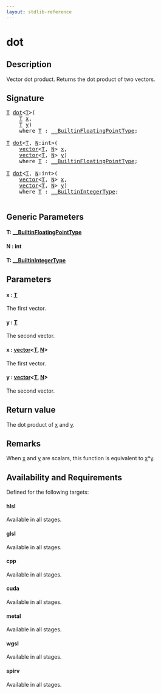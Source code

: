 ```yaml
---
layout: stdlib-reference
---
```


# dot

## Description

Vector dot product. Returns the dot product of two vectors.



## Signature 

<pre>
<a href="dot#typeparam-T" class="code_type">T</a> <a href="dot">dot</a>&lt;<a href="dot#typeparam-T" class="code_type">T</a>&gt;(
    <a href="dot#typeparam-T" class="code_type">T</a> <a href="dot#decl-x" class="code_param">x</a>,
    <a href="dot#typeparam-T" class="code_type">T</a> <a href="dot#decl-y" class="code_param">y</a>)
    <span class='code_keyword'>where</span> <a href="dot#typeparam-T" class="code_type">T</a> : <a href="../interfaces/0_builtinfloatingpointtype-029hm/index" class="code_type">__BuiltinFloatingPointType</a>;

<a href="dot#typeparam-T" class="code_type">T</a> <a href="dot">dot</a>&lt;<a href="dot#typeparam-T" class="code_type">T</a>, <a href="dot#decl-N" class="code_var">N</a>:<span class="code_keyword">int</span>&gt;(
    <a href="../types/vector/index" class="code_type">vector</a>&lt;<a href="dot#typeparam-T" class="code_type">T</a>, <a href="dot#decl-N" class="code_var">N</a>&gt; <a href="dot#decl-x" class="code_param">x</a>,
    <a href="../types/vector/index" class="code_type">vector</a>&lt;<a href="dot#typeparam-T" class="code_type">T</a>, <a href="dot#decl-N" class="code_var">N</a>&gt; <a href="dot#decl-y" class="code_param">y</a>)
    <span class='code_keyword'>where</span> <a href="dot#typeparam-T" class="code_type">T</a> : <a href="../interfaces/0_builtinfloatingpointtype-029hm/index" class="code_type">__BuiltinFloatingPointType</a>;

<a href="dot#typeparam-T" class="code_type">T</a> <a href="dot">dot</a>&lt;<a href="dot#typeparam-T" class="code_type">T</a>, <a href="dot#decl-N" class="code_var">N</a>:<span class="code_keyword">int</span>&gt;(
    <a href="../types/vector/index" class="code_type">vector</a>&lt;<a href="dot#typeparam-T" class="code_type">T</a>, <a href="dot#decl-N" class="code_var">N</a>&gt; <a href="dot#decl-x" class="code_param">x</a>,
    <a href="../types/vector/index" class="code_type">vector</a>&lt;<a href="dot#typeparam-T" class="code_type">T</a>, <a href="dot#decl-N" class="code_var">N</a>&gt; <a href="dot#decl-y" class="code_param">y</a>)
    <span class='code_keyword'>where</span> <a href="dot#typeparam-T" class="code_type">T</a> : <a href="../interfaces/0_builtinintegertype-029g/index" class="code_type">__BuiltinIntegerType</a>;

</pre>

## Generic Parameters

####  <a id="typeparam-T"></a>T: [\_\_BuiltinFloatingPointType](../interfaces/0_builtinfloatingpointtype-029hm/index)
####  <a id="decl-N"></a>N  : int
####  <a id="typeparam-T"></a>T: [\_\_BuiltinIntegerType](../interfaces/0_builtinintegertype-029g/index)

## Parameters

####  <a id="decl-x"></a>x  : [T](dot#typeparam-T)
The first vector.

####  <a id="decl-y"></a>y  : [T](dot#typeparam-T)
The second vector.

####  <a id="decl-x"></a>x  : [vector](../types/vector/index)\<[T](../types/vector/index#typeparam-T), [N](../types/vector/index#decl-N)\>
The first vector.

####  <a id="decl-y"></a>y  : [vector](../types/vector/index)\<[T](../types/vector/index#typeparam-T), [N](../types/vector/index#decl-N)\>
The second vector.


## Return value
The dot product of <span class='code'><a href="dot#decl-x" class="code_param">x</a></span> and <span class='code'><a href="dot#decl-y" class="code_param">y</a></span>.

## Remarks
When <span class='code'><a href="dot#decl-x" class="code_param">x</a></span> and <span class='code'><a href="dot#decl-y" class="code_param">y</a></span> are scalars, this function is equivalent to <span class='code'><a href="dot#decl-x" class="code_param">x</a>*<a href="dot#decl-y" class="code_param">y</a></span>.


## Availability and Requirements

Defined for the following targets:

#### hlsl
Available in all stages.

#### glsl
Available in all stages.

#### cpp
Available in all stages.

#### cuda
Available in all stages.

#### metal
Available in all stages.

#### wgsl
Available in all stages.

#### spirv
Available in all stages.



